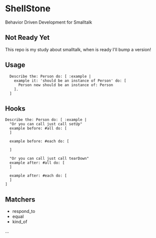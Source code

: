 ShellStone
==========

Behavior Driven Development for Smalltalk

Not Ready Yet
-------------

This repo is my study about smalltalk, when is ready I'll bump a version!

Usage
-----

      Describe the: Person do: [ :example |
        example it: 'should be an instance of Person' do: [
          Person new should be an instance of: Person
        ].
      ]

Hooks
-----

    Describe the: Person do: [ :example |
      "Or you can call just call setUp"
      example before: #all do: [
      ]
      
      example before: #each do: [
        
      ]

      "Or you can call just call tearDown"      
      example after: #all do: [
      ]
      
      example after: #each do: [
      ]
    ]

Matchers
--------

* respond_to
* equal
* kind_of

...